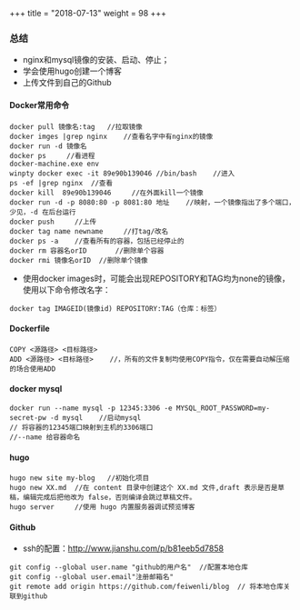 +++
title = "2018-07-13"
weight = 98
+++


### 总结
- nginx和mysql镜像的安装、启动、停止；
- 学会使用hugo创建一个博客
- 上传文件到自己的Github

#### Docker常用命令

```shell
docker pull 镜像名:tag   //拉取镜像 
docker imges |grep nginx    //查看名字中有nginx的镜像
docker run -d 镜像名
docker ps     //看进程
docker-machine.exe env
winpty docker exec -it 89e90b139046 //bin/bash    //进入
ps -ef |grep nginx	//查看
docker kill  89e90b139046     //在外面kill一个镜像
docker run -d -p 8080:80 -p 8081:80 地址    //映射，一个镜像指出了多个端口，少见，-d 在后台运行
docker push		//上传
docker tag name newname     //打tag/改名
docker ps -a 	//查看所有的容器，包括已经停止的
docker rm 容器名orID		//删除单个容器
docker rmi 镜像名orID	//删除单个镜像
```

- 使用docker images时，可能会出现REPOSITORY和TAG均为none的镜像，使用以下命令修改名字：

```shell
docker tag IMAGEID(镜像id) REPOSITORY:TAG（仓库：标签）
```

#### Dockerfile

```shell
COPY <源路径> <目标路径>
ADD <源路径> <目标路径>	//，所有的文件复制均使用COPY指令，仅在需要自动解压缩的场合使用ADD	
```


#### docker mysql

```shell
docker run --name mysql -p 12345:3306 -e MYSQL_ROOT_PASSWORD=my-secret-pw -d mysql    //启动mysql
// 将容器的12345端口映射到主机的3306端口
//--name 给容器命名
```

#### hugo

```shell
hugo new site my-blog 	//初始化项目
hugo new XX.md 	//在 content 目录中创建这个 XX.md 文件,draft 表示是否是草稿，编辑完成后把他改为 false，否则编译会跳过草稿文件。
hugo server 	//使用 hugo 内置服务器调试预览博客

```

#### Github
- ssh的配置：http://www.jianshu.com/p/b81eeb5d7858

```shell
git config --global user.name "github的用户名" 	//配置本地仓库
git config --global user.email"注册邮箱名"
git remote add origin https://github.com/feiwenli/blog 	// 将本地仓库关联到github
```


